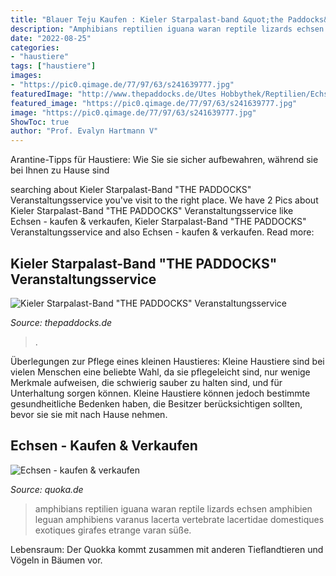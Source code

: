 ```yaml
---
title: "Blauer Teju Kaufen : Kieler Starpalast-band &quot;the Paddocks&quot; Veranstaltungsservice"
description: "Amphibians reptilien iguana waran reptile lizards echsen amphibien leguan amphibiens varanus lacerta vertebrate lacertidae domestiques exotiques girafes etrange varan süße"
date: "2022-08-25"
categories:
- "haustiere"
tags: ["haustiere"]
images:
- "https://pic0.qimage.de/77/97/63/s241639777.jpg"
featuredImage: "http://www.thepaddocks.de/Utes Hobbythek/Reptilien/Echsen/Zwerggecko (1).JPG"
featured_image: "https://pic0.qimage.de/77/97/63/s241639777.jpg"
image: "https://pic0.qimage.de/77/97/63/s241639777.jpg"
ShowToc: true
author: "Prof. Evalyn Hartmann V"
---
```



Arantine-Tipps für Haustiere: Wie Sie sie sicher aufbewahren, während sie bei Ihnen zu Hause sind

	

		
searching about Kieler Starpalast-Band &quot;THE PADDOCKS&quot; Veranstaltungsservice you've visit to the right place. We have 2 Pics about Kieler Starpalast-Band &quot;THE PADDOCKS&quot; Veranstaltungsservice like Echsen - kaufen &amp; verkaufen, Kieler Starpalast-Band &quot;THE PADDOCKS&quot; Veranstaltungsservice and also Echsen - kaufen &amp; verkaufen. Read more:
		
    
## Kieler Starpalast-Band &quot;THE PADDOCKS&quot; Veranstaltungsservice

<img loading=lazy src="http://www.thepaddocks.de/Utes Hobbythek/Reptilien/Echsen/Zwerggecko (1).JPG" onerror="this.onerror=null;this.src='https://tse3.mm.bing.net/th?id=OIP.3KB4bHFhrnNvaz8IWpWQMQHaJ0&amp;pid=15.1';" alt="Kieler Starpalast-Band &quot;THE PADDOCKS&quot; Veranstaltungsservice">

_Source: thepaddocks.de_

>. 

	

Überlegungen zur Pflege eines kleinen Haustieres:
Kleine Haustiere sind bei vielen Menschen eine beliebte Wahl, da sie pflegeleicht sind, nur wenige Merkmale aufweisen, die schwierig sauber zu halten sind, und für Unterhaltung sorgen können. Kleine Haustiere können jedoch bestimmte gesundheitliche Bedenken haben, die Besitzer berücksichtigen sollten, bevor sie sie mit nach Hause nehmen.

    
## Echsen - Kaufen &amp; Verkaufen

<img loading=lazy src="https://pic0.qimage.de/77/97/63/s241639777.jpg" onerror="this.onerror=null;this.src='https://tse3.mm.bing.net/th?id=OIP.2nPztChvOXb7Q9wfQ5SDygAAAA&amp;pid=15.1';" alt="Echsen - kaufen &amp; verkaufen">

_Source: quoka.de_

>amphibians reptilien iguana waran reptile lizards echsen amphibien leguan amphibiens varanus lacerta vertebrate lacertidae domestiques exotiques girafes etrange varan süße. 

	

Lebensraum: Der Quokka kommt zusammen mit anderen Tieflandtieren und Vögeln in Bäumen vor.

